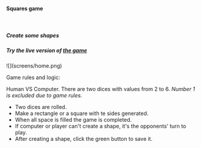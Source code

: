 <h4>Squares game</h4>
<br>
<h5>Create some shapes</h5>
<h5>Try the live version of <a href="https://tsaklidis.gr/shapes/">the game</a></h5>
![](screens/home.png)

<p>Game rules and logic:</p>
<p>
	Human VS Computer. There are two dices with values from 2 to 6. <i>Number 1 is excluded due to game rules.</i>

</p>
<ul>
	<li>Two dices are rolled.</li>
	<li>Make a rectangle or a square with te sides generated.</li>
	<li>When all space is filled the game is completed.</li>
	<li>If computer or player can't create a shape, it's the opponents' turn to play.</li>
	<li>After creating a shape, click the green button to save it.</li>
</ul>